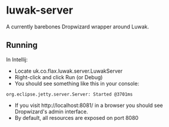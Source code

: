 # luwak-server

A currently barebones Dropwizard wrapper around Luwak.

## Running

In Intellij:
- Locate uk.co.flax.luwak.server.LuwakServer
- Right-click and click Run (or Debug)
- You should see something like this in your console:

`org.eclipse.jetty.server.Server: Started @3701ms`

- If you visit http://localhost:8081/ in a browser you should see
 Dropwizard's admin interface.
- By default, all resources are exposed on port 8080
